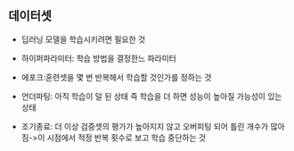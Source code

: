 ## 데이터셋

+ 딥러닝 모델을 학습시키려면 필요한 것


+ 하이퍼파라미터: 학습 방법을 결정한느 파라미터
+ 에포크:훈련셋을 몇 번 반복헤서 학습할 것인가를 정하는 것
+ 언더파팅: 아직 학습이 덜 된 상태 즉 학습을 더 하면 성능이 높아질 가능성이 있는 상태
+ 조기종료: 더 이상 검증셋의 평가가 높아지지 않고 오버피팅 되어 틀린 개수가 많아짐->이 시점에서 적정 반복 횟수로 보고 학습 중단하는 것